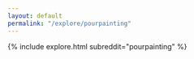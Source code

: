 ```yaml
---
layout: default
permalink: "/explore/pourpainting"
---
```


<link rel="stylesheet" type="text/css" href="/static/css/explore.css">
{% include explore.html subreddit="pourpainting" %}
